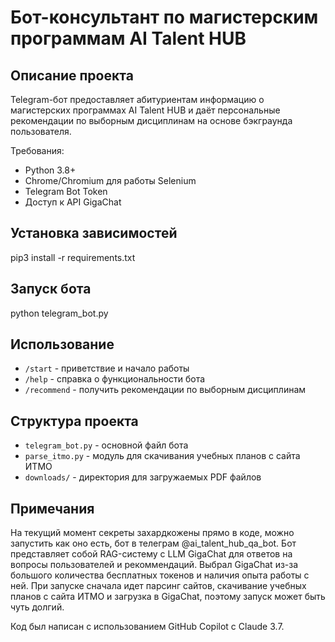 # Бот-консультант по магистерским программам AI Talent HUB


## Описание проекта

Telegram-бот предоставляет абитуриентам информацию о магистерских программах AI Talent HUB и даёт персональные рекомендации по выборным дисциплинам на основе бэкграунда пользователя.

Требования:
- Python 3.8+
- Chrome/Chromium для работы Selenium
- Telegram Bot Token
- Доступ к API GigaChat

## Установка зависимостей

pip3 install -r requirements.txt

## Запуск бота

python telegram_bot.py

## Использование

- `/start` - приветствие и начало работы
- `/help` - справка о функциональности бота
- `/recommend` - получить рекомендации по выборным дисциплинам

## Структура проекта
- `telegram_bot.py` - основной файл бота
- `parse_itmo.py` - модуль для скачивания учебных планов с сайта ИТМО
- `downloads/` - директория для загружаемых PDF файлов


## Примечания
На текущий момент секреты захардкожены прямо в коде, можно запустить как оно есть, бот в телеграм @ai_talent_hub_qa_bot.
Бот представляет собой RAG-систему с LLM GigaChat для ответов на вопросы пользователей и рекоммендаций.
Выбрал GigaChat из-за большого количества бесплатных токенов и наличия опыта работы с ней.
При запуске сначала идет парсинг сайтов, скачивание учебных планов с сайта ИТМО и загрузка в GigaChat, поэтому запуск может быть чуть долгий.

Код был написан с использованием GitHub Copilot с Claude 3.7.